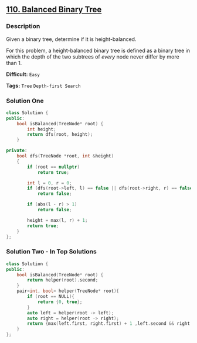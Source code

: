 ## [110. Balanced Binary Tree](https://leetcode.com/problems/balanced-binary-tree/description/)

### Description

Given a binary tree, determine if it is height-balanced.

For this problem, a height-balanced binary tree is defined as a binary tree in which the depth of the two subtrees of _every_ node never differ by more than 1.

**Difficult:** `Easy`

**Tags:** `Tree` `Depth-first Search`

### Solution One

```c++
class Solution {
public:
    bool isBalanced(TreeNode* root) {
        int height;
        return dfs(root, height);
    }

private:
    bool dfs(TreeNode *root, int &height)
    {
        if (root == nullptr)
            return true;

        int l = 0, r = 0;
        if (dfs(root->left, l) == false || dfs(root->right, r) == false)
            return false;

        if (abs(l - r) > 1)
            return false;

        height = max(l, r) + 1;
        return true;
    }
};
```

### Solution Two - In Top Solutions

```c++
class Solution {
public:
    bool isBalanced(TreeNode* root) {
        return helper(root).second;
    }
    pair<int, bool> helper(TreeNode* root){
        if (root == NULL){
            return {0, true};
        }
        auto left = helper(root -> left);
        auto right = helper(root -> right);
        return {max(left.first, right.first) + 1 ,left.second && right.second && abs(left.first - right.first) <= 1};
    }
};
```
